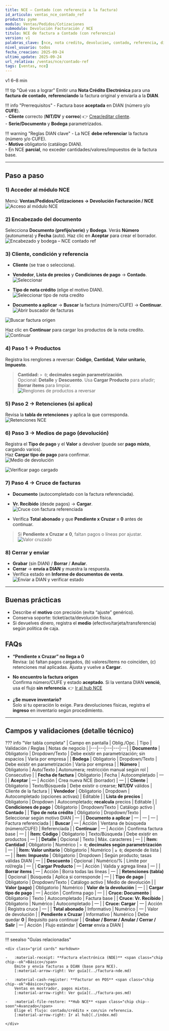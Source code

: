 ```yaml
---
title: NCE – Contado (con referencia a la factura)
id_articulo: ventas_nce_contado_ref
producto: pyme
modulo: Ventas/Pedidos/Cotizaciones
submodulo: Devolución Facturación / NCE
titulo: NCE de factura a Contado (con referencia)
version: v1
palabras_clave: [nce, nota credito, devolucion, contado, referencia, dian]
nivel_usuario: todos
fecha_creacion: 2025-09-24
ultimo_update: 2025-09-24
url_relativa: /ventas/nce/contado-ref
tags: [ventas, nce]
---
```


<p class="chips">
  <span class="chip chip--ok">v1</span>
  <span class="chip chip--new">6–8 min</span>
</p>

!!! tip "Qué vas a lograr"
    Emitir una **Nota Crédito Electrónica** para una **factura de contado**, **referenciando** la factura original y enviarla a la **DIAN**.

!!! info "Prerrequisitos"
    - Factura base **aceptada** en DIAN (número y/o **CUFE**).  
    - **Cliente** correcto (**NIT/DV** y **correo**) 👉 [Crear/editar cliente](../crear-clientes.md).  
    - **Serie/Documento** y **Bodega** parametrizados.

!!! warning "Reglas DIAN clave"
    - La NCE **debe referenciar** la factura (número y/o CUFE).  
    - **Motivo** obligatorio (catálogo DIAN).  
    - En NCE **parcial**, no exceder cantidades/valores/impuestos de la factura base.

---

## Paso a paso

### 1) Acceder al módulo NCE
Menú: **Ventas/Pedidos/Cotizaciones → Devolución Facturación / NCE**  
![Acceso al módulo NCE](../../../../assets/img/NCE/contado-ref/1_acceso.png)

### 2) Encabezado del documento
Selecciona **Documento (prefijo/serie)** y **Bodega**. Verás **Número** (autonumera) y **Fecha** (auto). 
Haz clic en **Aceptar** para crear el borrador. 
![Encabezado y bodega – NCE contado ref](../../../../assets/img/NCE/contado-ref/2_Documento.png) 

### 3) Cliente, condición y referencia
- **Cliente** (se trae o selecciona).  
- **Vendedor**, **Lista de precios** y **Condiciones de pago** → **Contado**. 
![Seleccionar](../../../../assets/img/NCE/contado-ref/4_cliente.png)

 
- **Tipo de nota crédito** (elige el motivo DIAN).  
![Seleccionar tipo de nota credito](../../../../assets/img/NCE/contado-ref/5_tipo_nce.png)

- **Documento a aplicar** → **Buscar** la factura (número/CUFE) → **Continuar**.  
![Abrir buscador de facturas](../../../../assets/img/NCE/contado-ref/6_Buscar_factura.png)

![Buscar factura origen](../../../../assets/img/NCE/contado-ref/7_factura_ventana.png)

Haz clic en **Continuar** para cargar los productos de la nota credito.
 ![Continuar](../../../../assets/img/NCE/contado-ref/8_Continuar.png)

### 4) Paso 1 → Productos
Registra los renglones a reversar: **Código**, **Cantidad**, **Valor unitario**, **Impuesto**.  
> **Cantidad:** `> 0`; **decimales según parametrización**.  
Opcional: **Detalle** y **Descuento**. Usa **Cargar Producto** para añadir; **Borrar ítems** para limpiar.  
![Renglones de productos a reversar](../../../../assets/img/NCE/contado-ref/9_productos.png)

### 5) Paso 2 → Retenciones (si aplica)
Revisa la **tabla de retenciones** y aplica la que corresponda.  
![Retenciones NCE](../../../../assets/img/NCE/contado-ref/10_retenciones.png)

### 6) Paso 3 → Medios de pago (devolución)
Registra el **Tipo de pago** y el **Valor** a devolver (puede ser **pago mixto**, cargando varios).  
Haz **Cargar tipo de pago** para confirmar.  
![Medio de devolución](../../../../assets/img/NCE/contado-ref/11_medios_de_pago.png)

![Verificar pago cargado](../../../../assets/img/NCE/contado-ref/12_carga_pago.png)

### 7) Paso 4 → Cruce de facturas
- **Documento** (autocompletado con la factura referenciada).  
- **Vr. Recibido** (desde pagos) → **Cargar**.  
![Cruce con factura referenciada](../../../../assets/img/NCE/contado-ref/13_cruce_factura.png)

- Verifica **Total abonado** y que **Pendiente x Cruzar = 0** antes de continuar.  
> Si **Pendiente x Cruzar ≠ 0**, faltan pagos o líneas por ajustar.  
![Valor cruzado](../../../../assets/img/NCE/contado-ref/14_verificacion_cruce.png)

### 8) Cerrar y enviar
- **Grabar** (sin DIAN) / **Borrar** / **Anular**.  
- **Cerrar** → **envía a DIAN** y muestra la respuesta.  
- Verifica estado en **Informe de documentos de venta**.  
![Enviar a DIAN y verificar estado](../../../../assets/img/NCE/contado-ref/15_Cierre.png)

---

## Buenas prácticas
- Describe el **motivo** con precisión (evita “ajuste” genérico).  
- Conserva soporte: ticket/acta/devolución física.  
- Si devuelves dinero, registra el **medio** (efectivo/tarjeta/transferencia) según política de caja.

## FAQs
- **“Pendiente x Cruzar” no llega a 0**  
  Revisa: (a) faltan pagos cargados, (b) valores/ítems no coinciden, (c) retenciones mal aplicadas. Ajusta y vuelve a **Cargar**.

- **No encuentro la factura origen**  
  Confirma número/CUFE y estado **aceptado**. Si la ventana DIAN **venció**, usa el flujo **sin referencia**. 👉 [Ir al hub NCE](./index.md)

- **¿Se mueve inventario?**  
  Solo si tu operación lo exige. Para devoluciones físicas, registra el **ingreso** en inventario según procedimiento.

---

## Campos y validaciones (detalle técnico)

??? info "Ver tabla completa"
    | Campo en pantalla | Oblig./Opc. | Tipo | Validación / Reglas | Notas de negocio |
    |---|---|---|---|---|
    | **Documento** | Obligatorio | Dropdown/Texto | Debe existir en parametrización; sin espacios | Varía por empresa |
    | **Bodega** | Obligatorio | Dropdown/Texto | Debe existir en parametrización | Varía por empresa |
    | **Número** | Obligatorio | Auto/Texto | Autonumera; restricción manual según rol | Consecutivo |
    | **Fecha de factura** | Obligatorio | Fecha | Autocompletado | — |
    | **Aceptar** | — | Acción | Crea nueva NCE (borrador) | — |
    | **Cliente** | Obligatorio | Texto/Búsqueda | Debe existir o crearse; **NIT/DV** válidos | Cliente de la factura |
    | **Vendedor** | Obligatorio | Dropdown | Autocompletado (opciones activas) | Editable |
    | **Lista de precios** | Obligatorio | Dropdown | Autocompletado; **recalcula** precios | Editable |
    | **Condiciones de pago** | Obligatorio | Dropdown/Texto | Catálogo activo | **Contado** |
    | **Tipo de nota crédito** | Obligatorio | Dropdown/Texto | Seleccionar según motivo DIAN | — |
    | **Documento a aplicar** | — | — | — | Factura referenciada |
    | **Buscar** | — | Acción | Ventana de búsqueda (número/CUFE) | Referenciada |
    | **Continuar** | — | Acción | Confirma factura base | — |
    | **Ítem: Código** | Obligatorio | Texto/Búsqueda | Debe existir en productos | — |
    | **Detalle** | Opcional | Texto | Máx. caracteres | — |
    | **Ítem: Cantidad** | Obligatorio | Numérico | `> 0`; **decimales según parametrización** | — |
    | **Ítem: Valor unitario** | Obligatorio | Numérico | `≥ 0`; depende de lista | — |
    | **Ítem: Impuesto** | Obligatorio | Dropdown | Según producto; tasas válidas DIAN | — |
    | **Descuento** | Opcional | Numérico/% | Límite por rol/regla | — |
    | **Cargar Producto** | — | Acción | Valida y agrega línea | — |
    | **Borrar ítems** | — | Acción | Borra todas las líneas | — |
    | **Retenciones (tabla)** | Opcional | Búsqueda | Aplica si corresponde | — |
    | **Tipo de pago** | Obligatorio | Dropdown/Texto | Catálogo activo | Medio de devolución |
    | **Valor (pago)** | Obligatorio | Numérico | **Valor de la devolución** | — |
    | **Cargar tipo de pago** | — | Acción | Confirma pago | — |
    | **Cruce: Documento** | Obligatorio | Texto | Autocompletado | Factura base |
    | **Cruce: Vr. Recibido** | Obligatorio | Numérico | Autocompletado | — |
    | **Cruce: Cargar** | — | Acción | Registra cruce | — |
    | **Total abonado** | Informativo | Numérico | — | Valor de devolución |
    | **Pendiente x Cruzar** | Informativo | Numérico | Debe quedar **0** | Requisito para continuar |
    | **Grabar / Borrar / Anular / Cerrar / Salir** | — | Acción | Flujo estándar | **Cerrar** envía a DIAN |

---

!!! seealso "Guías relacionadas"

    <div class="grid cards" markdown>

    -   :material-receipt: **Factura electrónica (NDE)** <span class="chip chip--ok">Básico</span>  
        Emite y envía facturas a DIAN (base para NCE).  
        [:material-arrow-right: Ver guía](../factura-nde.md)

    -   :material-cash-register: **Facturar en POS** <span class="chip chip--ok">Básico</span>  
        Ventas en mostrador, pagos mixtos.  
        [:material-arrow-right: Ver guía](../factura-pos.md)

    -   :material-file-restore: **Hub NCE** <span class="chip chip--soon">Avanzado</span>  
        Elige el flujo: contado/crédito × con/sin referencia.  
        [:material-arrow-right: Ir al hub](./index.md)

    </div>